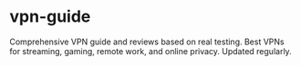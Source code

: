 # vpn-guide
Comprehensive VPN guide and reviews based on real testing. Best VPNs for streaming, gaming, remote work, and online privacy. Updated regularly.
